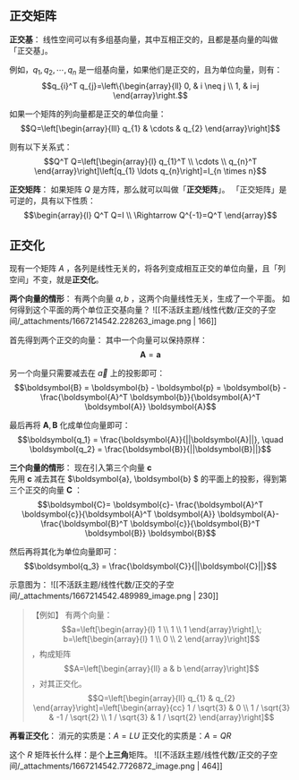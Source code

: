 
## 正交矩阵
**正交基**：
线性空间可以有多组基向量，其中互相正交的，且都是基向量的叫做「正交基」。

例如，$q_1, q_2, \cdots, q_n$  是一组基向量，如果他们是正交的，且为单位向量，则有：
$$q_{i}^T q_{j}=\left\{\begin{array}{ll}
0, & i \neq j \\
1, & i=j
\end{array}\right.$$

如果一个矩阵的列向量都是正交的单位向量：
$$Q=\left[\begin{array}{lll}
q_{1} & \cdots & q_{2}
\end{array}\right]$$

则有以下关系式：
$$Q^T Q=\left[\begin{array}{l}
q_{1}^T \\
\cdots \\
q_{n}^T
\end{array}\right]\left[q_{1} \ldots q_{n}\right]=I_{n \times n}$$

**正交矩阵**：
如果矩阵 $Q$  是方阵，那么就可以叫做「**正交矩阵**」。
「正交矩阵」是可逆的，具有以下性质：
$$\begin{array}{l}
Q^T Q=I \\
\Rightarrow Q^{-1}=Q^T
\end{array}$$


## 正交化
现有一个矩阵 $A$ ，各列是线性无关的，将各列变成相互正交的单位向量，且「列空间」不变，就是**正交化**。

**两个向量的情形**：
有两个向量 $a, b$ ，这两个向量线性无关，生成了一个平面。
如何得到这个平面的两个单位正交基向量？
![[不活跃主题/线性代数/正交的子空间/_attachments/1667214542.228263_image.png | 166]]

首先得到两个正交的向量：
其中一个向量可以保持原样：
$$\boldsymbol{A} = \boldsymbol{a}$$

另一个向量只需要减去在 $\vec{a}$  上的投影即可：
$$\boldsymbol{B} = \boldsymbol{b} - \boldsymbol{p} =
\boldsymbol{b} - \frac{\boldsymbol{A}^T \boldsymbol{b}}{\boldsymbol{A}^T \boldsymbol{A}} \boldsymbol{A}$$

最后再将 $\boldsymbol{A}, \, \boldsymbol{B}$  化成单位向量即可：
$$\boldsymbol{q_1} = \frac{\boldsymbol{A}}{||\boldsymbol{A}||},
\quad
\boldsymbol{q_2} = \frac{\boldsymbol{B}}{||\boldsymbol{B}||}$$

**三个向量的情形**：
现在引入第三个向量 $\boldsymbol{c}$  
先用 $\boldsymbol{c}$  减去其在 $\boldsymbol{a}, \boldsymbol{b} $  的平面上的投影，得到第三个正交的向量 $\boldsymbol{C}$ ：
$$\boldsymbol{C}=
\boldsymbol{c}-
\frac{\boldsymbol{A}^T \boldsymbol{c}}{\boldsymbol{A}^T \boldsymbol{A}} \boldsymbol{A}-
\frac{\boldsymbol{B}^T \boldsymbol{c}}{\boldsymbol{B}^T \boldsymbol{B}} \boldsymbol{B}$$

然后再将其化为单位向量即可：
$$\boldsymbol{q_3} = \frac{\boldsymbol{C}}{||\boldsymbol{C}||}$$

示意图为：
![[不活跃主题/线性代数/正交的子空间/_attachments/1667214542.489989_image.png | 230]]

> 【例如】
> 有两个向量：$$a=\left[\begin{array}{l}
1 \\
1 \\
1
\end{array}\right],\; b=\left[\begin{array}{l}
1 \\
0 \\
2
\end{array}\right]$$ ，构成矩阵 $$A=\left[\begin{array}{ll}
a & b
\end{array}\right]$$ ，对其正交化。
> $$Q=\left[\begin{array}{ll}
q_{1} & q_{2}
\end{array}\right]=\left[\begin{array}{cc}
1 / \sqrt{3} & 0 \\
1 / \sqrt{3} & -1 / \sqrt{2} \\
1 / \sqrt{3} & 1 / \sqrt{2}
\end{array}\right]$$ 


**再看正交化**：
消元的实质是：$A = LU$ 
正交化的实质是：$A = QR$ 

这个 $R$  矩阵长什么样：是个**上三角**矩阵。
![[不活跃主题/线性代数/正交的子空间/_attachments/1667214542.7726872_image.png | 464]]



